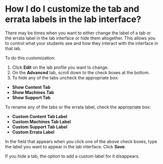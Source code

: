 # How I do I customize the tab and errata labels in the lab interface?

There may be times when you want to either change the label of a tab or the errata label in the lab interface or hide them altogether. This allows you to control what your students see and how they interact with the interface in that lab.

To do this customization:

1. Click **Edit** on the lab profile you want to change. 
1. On the **Advanced** tab, scroll down to the check boxes at the bottom. 
1. To hide any of the tabs uncheck the appropriate box:

- **Show Content Tab**
- **Show Machines Tab**
- **Show Support Tab**

To rename any of the tabs or the errata label, check the appropriate box:

- **Custom Content Tab Label**
- **Custom Machines Tab Label**
- **Custom Support Tab Label**
- **Custom Errata Label**

In the field that appears when you click one of the above check boxes, type the label you want to appear in the lab interface. Click **Save**.

If you hide a tab, the option to add a custom label for it disappears.